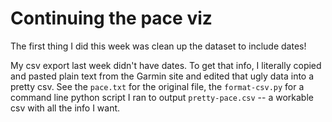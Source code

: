 # Continuing the pace viz

The first thing I did this week was clean up the dataset to include dates!

My csv export last week didn't have dates. To get that info, I literally copied and pasted plain text from the Garmin site and edited that ugly data into a pretty csv. See the `pace.txt` for the original file, the `format-csv.py` for a command line python script I ran to output `pretty-pace.csv` -- a workable csv with all the info I want.
